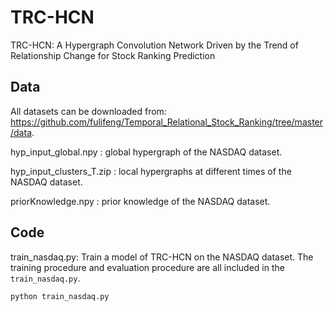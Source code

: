 # TRC-HCN
TRC-HCN: A Hypergraph Convolution Network Driven by the Trend of Relationship Change for Stock Ranking Prediction

## Data 
All datasets can be downloaded from: https://github.com/fulifeng/Temporal_Relational_Stock_Ranking/tree/master/data.


hyp_input_global.npy : global hypergraph of the NASDAQ dataset.

hyp_input_clusters_T.zip : local hypergraphs at different times of the NASDAQ dataset.

priorKnowledge.npy : prior knowledge of the NASDAQ dataset.

## Code
train_nasdaq.py: Train a model of TRC-HCN on the NASDAQ dataset. 
The training procedure and evaluation procedure are all included in the `train_nasdaq.py`.
```train & evaluate
python train_nasdaq.py 
```
